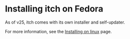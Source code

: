 # Installing itch on Fedora

As of v25, itch comes with its own installer and self-updater.

For more information, see the [Installing on linux](README) page.
